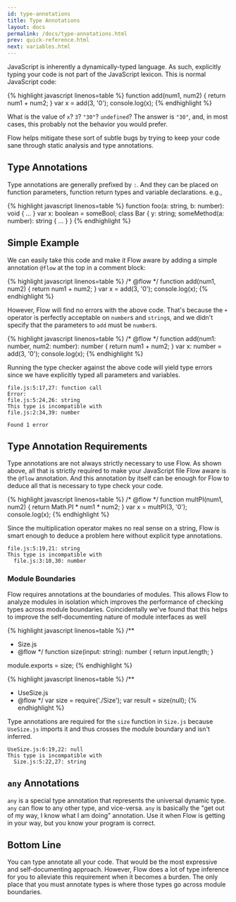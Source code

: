 ```yaml
---
id: type-annotations
title: Type Annotations
layout: docs
permalink: /docs/type-annotations.html
prev: quick-reference.html
next: variables.html
---
```


JavaScript is inherently a dynamically-typed language. As such, explicitly
typing your code is not part of the JavaScript lexicon. This is normal
JavaScript code:

{% highlight javascript linenos=table %}
function add(num1, num2) {
  return num1 + num2;
}
var x = add(3, '0');
console.log(x);
{% endhighlight %}

What is the value of `x`? `3`? `"30"`? `undefined`? The answer is `"30"`, and, in most
cases, this probably not the behavior you would prefer.

Flow helps mitigate these sort of subtle bugs by trying to keep your code sane
through static analysis and type annotations.

## Type Annotations

Type annotations are generally prefixed by `:`. And they can be placed on
function parameters, function return types and variable declarations. e.g.,

{% highlight javascript linenos=table %}
function foo(a: string, b: number): void { ... }
var x: boolean = someBool;
class Bar {
  y: string;
  someMethod(a: number): string { ... }
}
{% endhighlight %}

## Simple Example

We can easily take this code and make it Flow aware by adding a simple
annotation `@flow` at the top in a comment block:

{% highlight javascript linenos=table %}
/* @flow */
function add(num1, num2) {
  return num1 + num2;
}
var x = add(3, '0');
console.log(x);
{% endhighlight %}

However, Flow will find no errors with the above code. That's because the `+`
operator is perfectly acceptable on `number`s and `string`s, and we didn't
specify that the parameters to `add` must be `number`s.

{% highlight javascript linenos=table %}
/* @flow */
function add(num1: number, num2: number): number {
  return num1 + num2;
}
var x: number = add(3, '0');
console.log(x);
{% endhighlight %}

Running the type checker against the above code will yield type errors
since we have explicitly typed all parameters and variables.

```bbcode
file.js:5:17,27: function call
Error:
file.js:5:24,26: string
This type is incompatible with
file.js:2:34,39: number

Found 1 error
```

## Type Annotation Requirements

Type annotations are not always strictly necessary to use Flow. As shown above,
all that is strictly required to make your JavaScript file Flow aware is
the `@flow` annotation. And this annotation by itself can be enough for Flow to
deduce all that is necessary to type check your code.

{% highlight javascript linenos=table %}
/* @flow */
function multPI(num1, num2) {
  return Math.PI * num1 * num2;
}
var x = multPI(3, '0');
console.log(x);
{% endhighlight %}

Since the multiplication operator makes no real sense on a string, Flow is
smart enough to deduce a problem here without explicit type annotations.

```bbcode
file.js:5:19,21: string
This type is incompatible with
  file.js:3:10,30: number
```

### Module Boundaries

Flow requires annotations at the boundaries of modules. This allows Flow to analyze modules in isolation which improves the performance of checking types across module boundaries. Coincidentally we've found that this helps to improve the self-documenting nature of module interfaces as well

{% highlight javascript linenos=table %}
/**
 * Size.js
 * @flow
 */
function size(input: string): number {
  return input.length;
}

module.exports = size;
{% endhighlight %}

{% highlight javascript linenos=table %}
/**
 * UseSize.js
 * @flow
 */
var size = require('./Size');
var result = size(null);
{% endhighlight %}

Type annotations are required for the `size` function in `Size.js` because `UseSize.js` imports it and thus crosses the module boundary and isn't inferred.

```bbcode
UseSize.js:6:19,22: null
This type is incompatible with
  Size.js:5:22,27: string
```

## `any` Annotations

`any` is a special type annotation that represents the universal dynamic type.
`any` can flow to any other type, and vice-versa. `any` is basically the "get
out of my way, I know what I am doing" annotation. Use it when Flow is getting
in your way, but you know your program is correct.

## Bottom Line

You can type annotate all your code. That would be the most expressive and
self-documenting approach. However, Flow does a lot of type inference for you to 
alleviate this requirement when it becomes a burden. The only place that you must 
annotate types is where those types go across module boundaries.
